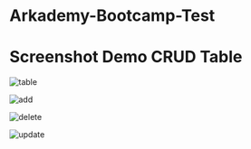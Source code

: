 # Arkademy-Bootcamp-Test

# Screenshot Demo CRUD Table

![table](https://user-images.githubusercontent.com/53370777/61995273-39aecb00-b0b0-11e9-9660-6889635ed7f9.PNG)

![add](https://user-images.githubusercontent.com/53370777/61995289-9b6f3500-b0b0-11e9-86a4-51319d291d41.PNG)

![delete](https://user-images.githubusercontent.com/53370777/61995292-a629ca00-b0b0-11e9-9686-007b298c31f4.PNG)

![update](https://user-images.githubusercontent.com/53370777/61995294-b0e45f00-b0b0-11e9-80fb-d43f7f7a8191.PNG)
